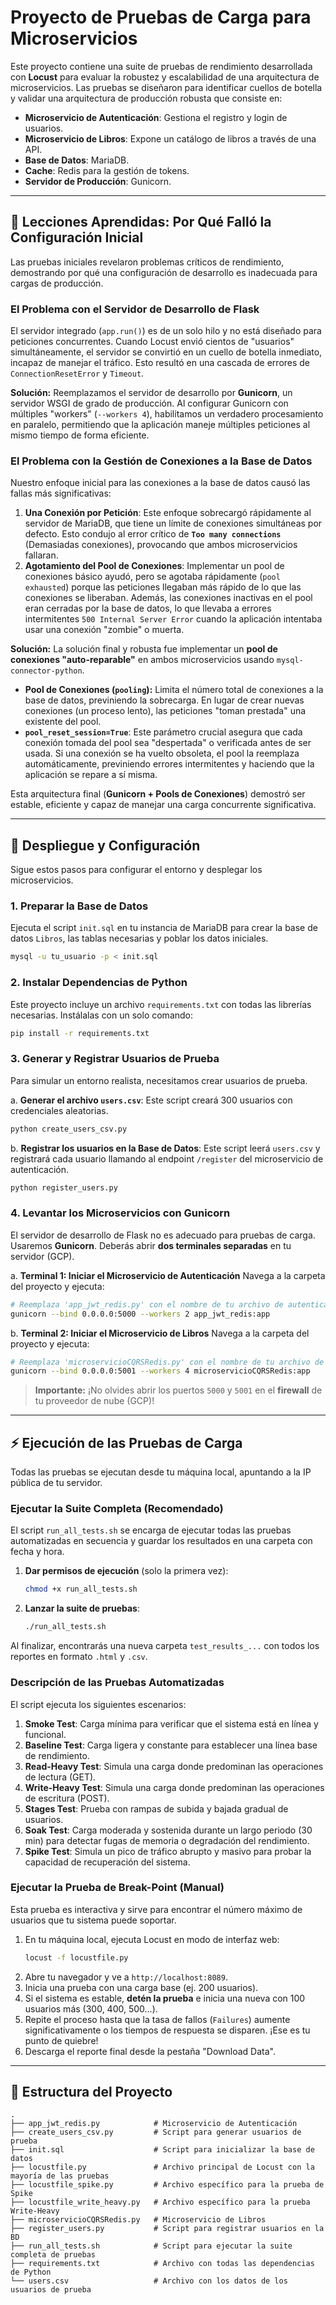 
# Proyecto de Pruebas de Carga para Microservicios

Este proyecto contiene una suite de pruebas de rendimiento desarrollada con **Locust** para evaluar la robustez y escalabilidad de una arquitectura de microservicios. Las pruebas se diseñaron para identificar cuellos de botella y validar una arquitectura de producción robusta que consiste en:

  * **Microservicio de Autenticación**: Gestiona el registro y login de usuarios.
  * **Microservicio de Libros**: Expone un catálogo de libros a través de una API.
  * **Base de Datos**: MariaDB.
  * **Cache**: Redis para la gestión de tokens.
  * **Servidor de Producción**: Gunicorn.

-----

## 🧠 Lecciones Aprendidas: Por Qué Falló la Configuración Inicial

Las pruebas iniciales revelaron problemas críticos de rendimiento, demostrando por qué una configuración de desarrollo es inadecuada para cargas de producción.

### El Problema con el Servidor de Desarrollo de Flask

El servidor integrado (`app.run()`) es de un solo hilo y no está diseñado para peticiones concurrentes. Cuando Locust envió cientos de "usuarios" simultáneamente, el servidor se convirtió en un cuello de botella inmediato, incapaz de manejar el tráfico. Esto resultó en una cascada de errores de `ConnectionResetError` y `Timeout`.

**Solución:** Reemplazamos el servidor de desarrollo por **Gunicorn**, un servidor WSGI de grado de producción. Al configurar Gunicorn con múltiples "workers" (`--workers 4`), habilitamos un verdadero procesamiento en paralelo, permitiendo que la aplicación maneje múltiples peticiones al mismo tiempo de forma eficiente.

### El Problema con la Gestión de Conexiones a la Base de Datos

Nuestro enfoque inicial para las conexiones a la base de datos causó las fallas más significativas:

1.  **Una Conexión por Petición**: Este enfoque sobrecargó rápidamente al servidor de MariaDB, que tiene un límite de conexiones simultáneas por defecto. Esto condujo al error crítico de **`Too many connections`** (Demasiadas conexiones), provocando que ambos microservicios fallaran.
2.  **Agotamiento del Pool de Conexiones**: Implementar un pool de conexiones básico ayudó, pero se agotaba rápidamente (`pool exhausted`) porque las peticiones llegaban más rápido de lo que las conexiones se liberaban. Además, las conexiones inactivas en el pool eran cerradas por la base de datos, lo que llevaba a errores intermitentes `500 Internal Server Error` cuando la aplicación intentaba usar una conexión "zombie" o muerta.

**Solución:** La solución final y robusta fue implementar un **pool de conexiones "auto-reparable"** en ambos microservicios usando `mysql-connector-python`.

  * **Pool de Conexiones (`pooling`):** Limita el número total de conexiones a la base de datos, previniendo la sobrecarga. En lugar de crear nuevas conexiones (un proceso lento), las peticiones "toman prestada" una existente del pool.
  * **`pool_reset_session=True`**: Este parámetro crucial asegura que cada conexión tomada del pool sea "despertada" o verificada antes de ser usada. Si una conexión se ha vuelto obsoleta, el pool la reemplaza automáticamente, previniendo errores intermitentes y haciendo que la aplicación se repare a sí misma.

Esta arquitectura final (**Gunicorn + Pools de Conexiones**) demostró ser estable, eficiente y capaz de manejar una carga concurrente significativa.

-----

## 🚀 Despliegue y Configuración

Sigue estos pasos para configurar el entorno y desplegar los microservicios.

### 1\. Preparar la Base de Datos

Ejecuta el script `init.sql` en tu instancia de MariaDB para crear la base de datos `Libros`, las tablas necesarias y poblar los datos iniciales.

```bash
mysql -u tu_usuario -p < init.sql
```

### 2\. Instalar Dependencias de Python

Este proyecto incluye un archivo `requirements.txt` con todas las librerías necesarias. Instálalas con un solo comando:

```bash
pip install -r requirements.txt
```

### 3\. Generar y Registrar Usuarios de Prueba

Para simular un entorno realista, necesitamos crear usuarios de prueba.

a. **Generar el archivo `users.csv`**:
Este script creará 300 usuarios con credenciales aleatorias.

```bash
python create_users_csv.py
```

b. **Registrar los usuarios en la Base de Datos**:
Este script leerá `users.csv` y registrará cada usuario llamando al endpoint `/register` del microservicio de autenticación.

```bash
python register_users.py
```

### 4\. Levantar los Microservicios con Gunicorn

El servidor de desarrollo de Flask no es adecuado para pruebas de carga. Usaremos **Gunicorn**. Deberás abrir **dos terminales separadas** en tu servidor (GCP).

a. **Terminal 1: Iniciar el Microservicio de Autenticación**
Navega a la carpeta del proyecto y ejecuta:

```bash
# Reemplaza 'app_jwt_redis.py' con el nombre de tu archivo de autenticación
gunicorn --bind 0.0.0.0:5000 --workers 2 app_jwt_redis:app
```

b. **Terminal 2: Iniciar el Microservicio de Libros**
Navega a la carpeta del proyecto y ejecuta:

```bash
# Reemplaza 'microservicioCQRSRedis.py' con el nombre de tu archivo de libros
gunicorn --bind 0.0.0.0:5001 --workers 4 microservicioCQRSRedis:app
```

> **Importante:** ¡No olvides abrir los puertos `5000` y `5001` en el **firewall** de tu proveedor de nube (GCP)\!

-----

## ⚡ Ejecución de las Pruebas de Carga

Todas las pruebas se ejecutan desde tu máquina local, apuntando a la IP pública de tu servidor.

### Ejecutar la Suite Completa (Recomendado)

El script `run_all_tests.sh` se encarga de ejecutar todas las pruebas automatizadas en secuencia y guardar los resultados en una carpeta con fecha y hora.

1.  **Dar permisos de ejecución** (solo la primera vez):
    ```bash
    chmod +x run_all_tests.sh
    ```
2.  **Lanzar la suite de pruebas**:
    ```bash
    ./run_all_tests.sh
    ```

Al finalizar, encontrarás una nueva carpeta `test_results_...` con todos los reportes en formato `.html` y `.csv`.

### Descripción de las Pruebas Automatizadas

El script ejecuta los siguientes escenarios:

1.  **Smoke Test**: Carga mínima para verificar que el sistema está en línea y funcional.
2.  **Baseline Test**: Carga ligera y constante para establecer una línea base de rendimiento.
3.  **Read-Heavy Test**: Simula una carga donde predominan las operaciones de lectura (GET).
4.  **Write-Heavy Test**: Simula una carga donde predominan las operaciones de escritura (POST).
5.  **Stages Test**: Prueba con rampas de subida y bajada gradual de usuarios.
6.  **Soak Test**: Carga moderada y sostenida durante un largo periodo (30 min) para detectar fugas de memoria o degradación del rendimiento.
7.  **Spike Test**: Simula un pico de tráfico abrupto y masivo para probar la capacidad de recuperación del sistema.

### Ejecutar la Prueba de Break-Point (Manual)

Esta prueba es interactiva y sirve para encontrar el número máximo de usuarios que tu sistema puede soportar.

1.  En tu máquina local, ejecuta Locust en modo de interfaz web:
    ```bash
    locust -f locustfile.py
    ```
2.  Abre tu navegador y ve a `http://localhost:8089`.
3.  Inicia una prueba con una carga base (ej. 200 usuarios).
4.  Si el sistema es estable, **detén la prueba** e inicia una nueva con 100 usuarios más (300, 400, 500...).
5.  Repite el proceso hasta que la tasa de fallos (`Failures`) aumente significativamente o los tiempos de respuesta se disparen. ¡Ese es tu punto de quiebre\!
6.  Descarga el reporte final desde la pestaña "Download Data".

-----

## 📂 Estructura del Proyecto

```
.
├── app_jwt_redis.py            # Microservicio de Autenticación
├── create_users_csv.py         # Script para generar usuarios de prueba
├── init.sql                    # Script para inicializar la base de datos
├── locustfile.py               # Archivo principal de Locust con la mayoría de las pruebas
├── locustfile_spike.py         # Archivo específico para la prueba de Spike
├── locustfile_write_heavy.py   # Archivo específico para la prueba Write-Heavy
├── microservicioCQRSRedis.py   # Microservicio de Libros
├── register_users.py           # Script para registrar usuarios en la BD
├── run_all_tests.sh            # Script para ejecutar la suite completa de pruebas
├── requirements.txt            # Archivo con todas las dependencias de Python
└── users.csv                   # Archivo con los datos de los usuarios de prueba
```
